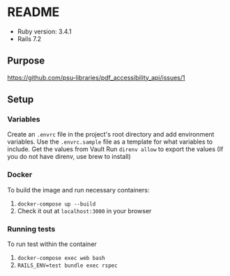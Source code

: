 # README
* Ruby version: 3.4.1
* Rails 7.2

## Purpose
https://github.com/psu-libraries/pdf_accessibility_api/issues/1

## Setup
### Variables
Create an `.envrc` file in the project's root directory and add environment variables.
Use the `.envrc.sample` file as a template for what variables to include.
Get the values from Vault 
Run `direnv allow` to export the values
(If you do not have direnv, use brew to install)

### Docker
To build the image and run necessary containers:

 1. `docker-compose up --build`
 2. Check it out at `localhost:3000` in your browser

 ### Running tests
 To run test within the container
 1. `docker-compose exec web bash`
 2. `RAILS_ENV=test bundle exec rspec`
